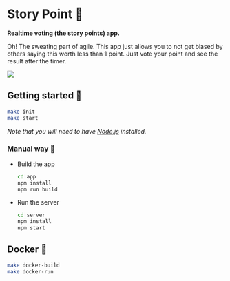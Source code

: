 # Story Point 🤷

**Realtime voting (the story points) app.**

Oh! The sweating part of agile. This app just allows you to not get biased by others saying this worth less than 1 point. Just vote your point and see the result after the timer.

<img src="https://res.cloudinary.com/dvqpo7nkm/image/upload/v1614755104/projects/iwabgt5vv36yasghbbdc.gif">

## Getting started 🚀

```bash
make init
make start
```

*Note that you will need to have [Node.js](https://nodejs.org) installed.*

### Manual way 🤷

*   Build the app
    ```bash
    cd app
    npm install
    npm run build
    ```

*   Run the server
    ```bash
    cd server
    npm install
    npm start
    ```

## Docker 🚢

```bash
make docker-build
make docker-run
```
